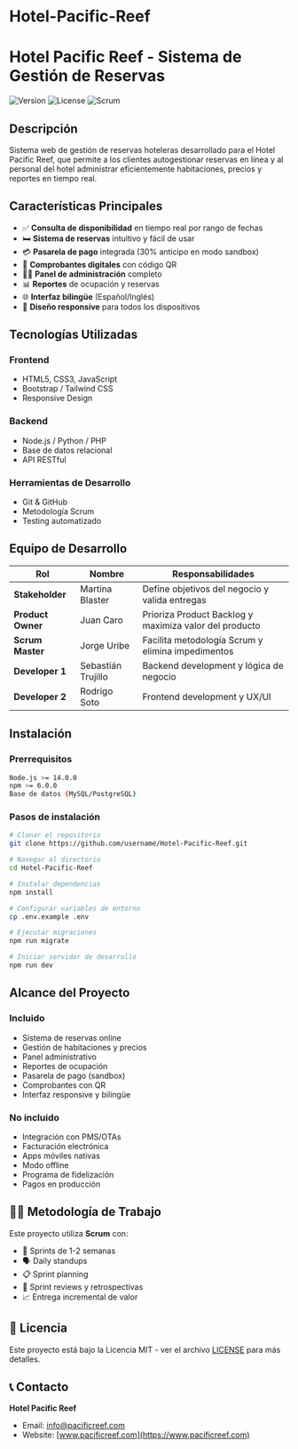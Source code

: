 # Hotel-Pacific-Reef
#  Hotel Pacific Reef - Sistema de Gestión de Reservas

![Version](https://img.shields.io/badge/version-1.0.0-blue.svg)
![License](https://img.shields.io/badge/license-MIT-green.svg)
![Scrum](https://img.shields.io/badge/methodology-Scrum-orange.svg)

##  Descripción

Sistema web de gestión de reservas hoteleras desarrollado para el Hotel Pacific Reef, que permite a los clientes autogestionar reservas en línea y al personal del hotel administrar eficientemente habitaciones, precios y reportes en tiempo real.

##  Características Principales

- ✅ **Consulta de disponibilidad** en tiempo real por rango de fechas
- 🛏️ **Sistema de reservas** intuitivo y fácil de usar
- 💳 **Pasarela de pago** integrada (30% anticipo en modo sandbox)
- 📱 **Comprobantes digitales** con código QR
- 👨‍💼 **Panel de administración** completo
- 📊 **Reportes** de ocupación y reservas
- 🌐 **Interfaz bilingüe** (Español/Inglés)
- 📱 **Diseño responsive** para todos los dispositivos

##  Tecnologías Utilizadas

### Frontend
- HTML5, CSS3, JavaScript
- Bootstrap / Tailwind CSS
- Responsive Design

### Backend
- Node.js / Python / PHP
- Base de datos relacional
- API RESTful

### Herramientas de Desarrollo
- Git & GitHub
- Metodología Scrum
- Testing automatizado

##  Equipo de Desarrollo

| Rol | Nombre | Responsabilidades |
|-----|--------|-------------------|
| **Stakeholder** | Martina Blaster | Define objetivos del negocio y valida entregas |
| **Product Owner** | Juan Caro | Prioriza Product Backlog y maximiza valor del producto |
| **Scrum Master** | Jorge Uribe | Facilita metodología Scrum y elimina impedimentos |
| **Developer 1** | Sebastián Trujillo | Backend development y lógica de negocio |
| **Developer 2** | Rodrigo Soto | Frontend development y UX/UI |

## Instalación

### Prerrequisitos
```bash
Node.js >= 14.0.0
npm >= 6.0.0
Base de datos (MySQL/PostgreSQL)
```

### Pasos de instalación
```bash
# Clonar el repositorio
git clone https://github.com/username/Hotel-Pacific-Reef.git

# Navegar al directorio
cd Hotel-Pacific-Reef

# Instalar dependencias
npm install

# Configurar variables de entorno
cp .env.example .env

# Ejecutar migraciones
npm run migrate

# Iniciar servidor de desarrollo
npm run dev
```

##  Alcance del Proyecto

###  Incluido
- Sistema de reservas online
- Gestión de habitaciones y precios
- Panel administrativo
- Reportes de ocupación
- Pasarela de pago (sandbox)
- Comprobantes con QR
- Interfaz responsive y bilingüe

### No incluido
- Integración con PMS/OTAs
- Facturación electrónica
- Apps móviles nativas
- Modo offline
- Programa de fidelización
- Pagos en producción

## 🏃‍♂️ Metodología de Trabajo

Este proyecto utiliza **Scrum** con:
- 📅 Sprints de 1-2 semanas
- 🗣️ Daily standups
- 📋 Sprint planning
- 🔄 Sprint reviews y retrospectivas
- 📈 Entrega incremental de valor



## 📄 Licencia

Este proyecto está bajo la Licencia MIT - ver el archivo [LICENSE](LICENSE) para más detalles.

## 📞 Contacto

**Hotel Pacific Reef**
- Email: info@pacificreef.com
- Website: [www.pacificreef.com](https://www.pacificreef.com)
